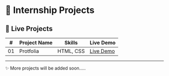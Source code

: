 # 🚀 Internship Projects  

## 📌 Live Projects  

| #   | Project Name | Skills      | Live Demo |
| --- | ------------ | ----------- | --------- |
| 01  | Protfolia    | HTML, CSS   | [Live Demo](https://mohamedsalam5a.github.io/internship/Protfolia/) |

---
✨ More projects will be added soon.....
